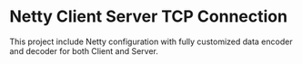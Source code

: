 # Netty Client Server TCP Connection
This project include Netty configuration with fully customized data encoder and decoder for both Client and Server.

